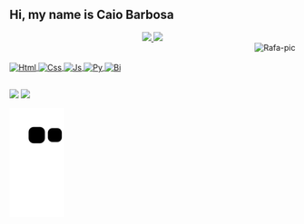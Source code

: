 ## Hi, my name is Caio Barbosa

<div align="center">
  <a href="https://github.com/caio-mrb">
  <img height="150em" src="https://github-readme-stats.vercel.app/api?username=caio-mrb&show_icons=true&theme=dracula&include_all_commits=true&count_private=true"/>
  <img height="150em" src="https://github-readme-stats.vercel.app/api/top-langs/?username=caio-mrb&layout=compact&langs_count=7&theme=dracula"/>
</div>

<div>
  <img align="right" alt="Rafa-pic" height="180" src="https://cdn.discordapp.com/attachments/455437352651849739/1008755067043729500/Me2.png">
</div>
  
<br>
  
<div style="display: inline_block"><br>
  <img align="center" alt="Html" height="40" width="50" src="https://cdn.jsdelivr.net/gh/devicons/devicon/icons/html5/html5-plain.svg">
  <img align="center" alt="Css" height="40" width="50" src="https://cdn.jsdelivr.net/gh/devicons/devicon/icons/css3/css3-plain.svg">
  <img align="center" alt="Js" height="40" width="50" src="https://cdn.jsdelivr.net/gh/devicons/devicon/icons/javascript/javascript-plain.svg">
  <img align="center" alt="Py" height="40" width="50" src="https://cdn.jsdelivr.net/gh/devicons/devicon/icons/python/python-original.svg">
  <img align="center" alt="Bi" height="40" width="50" src="https://upload.wikimedia.org/wikipedia/commons/c/cf/New_Power_BI_Logo.svg">
  
  
</div>
  
  ##
 
<div> 
  <a href = "mailto:caiomaxwel@hotmail.com"><img src="https://img.shields.io/badge/Gmail-D14836?style=for-the-badge&logo=gmail&logoColor=white" target="_blank"></a>
  <a href="https://www.linkedin.com/in/caio-barbosa-421122248/" target="_blank"><img src="https://img.shields.io/badge/-LinkedIn-%230077B5?style=for-the-badge&logo=linkedin&logoColor=white" target="_blank"></a> 

  ![Snake animation](https://github.com/caio-mrb/caio-mrb/blob/output/github-contribution-grid-snake.svg)
  
</div>
